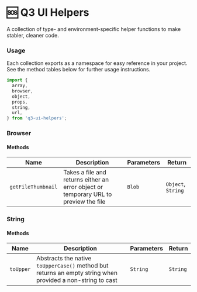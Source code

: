 # 🆘 Q3 UI Helpers

A collection of type- and environment-specific helper
functions to make stabler, cleaner code.

### Usage

Each collection exports as a namespace for easy reference in
your project. See the method tables below for further usage
instructions.

```javascript
import {
  array,
  browser,
  object,
  props,
  string,
  url,
} from 'q3-ui-helpers';
```

### Browser

#### Methods

| Name               | Description                                                                          | Parameters | Return             |
| ------------------ | ------------------------------------------------------------------------------------ | ---------- | ------------------ |
| `getFileThumbnail` | Takes a file and returns either an error object or temporary URL to preview the file | `Blob`     | `Object`, `String` |

### String

#### Methods

| Name      | Description                                                                                                | Parameters | Return   |
| --------- | ---------------------------------------------------------------------------------------------------------- | ---------- | -------- |
| `toUpper` | Abstracts the native `toUpperCase()` method but returns an empty string when provided a non-string to cast | `String`   | `String` |
